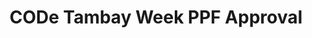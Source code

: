 ---
title: CODe Tambay Week PPF Approval
redirect_to: https://drive.google.com/drive/folders/1pMdvty5noazGg_yrvUiyaLfYB7tv6XKH
redirect_from: 
  - /CODE-TW-Approval
  - /code-tw-approval
---